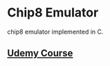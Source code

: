 # Chip8 Emulator
chip8 emulator implemented in C.

## [Udemy Course](https://www.udemy.com/course/creating-a-chip-8-emulator-in-c/)
